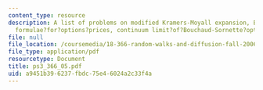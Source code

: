 ```yaml
---
content_type: resource
description: A list of problems on modified Kramers-Moyall expansion, Black-Scholes
  formulae?for?options?prices, continuum limit?of?Bouchaud-Sornette?options?theory.
file: null
file_location: /coursemedia/18-366-random-walks-and-diffusion-fall-2006/a9451b396237fbdc75e46024a2c33f4a_ps3_366_05.pdf
file_type: application/pdf
resourcetype: Document
title: ps3_366_05.pdf
uid: a9451b39-6237-fbdc-75e4-6024a2c33f4a
---
```

